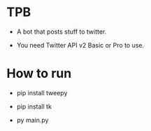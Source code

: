 # TPB

* A bot that posts stuff to twitter.

* You need Twitter API v2 Basic or Pro to use.

# How to run

* pip install tweepy

* pip install tk

* py main.py


